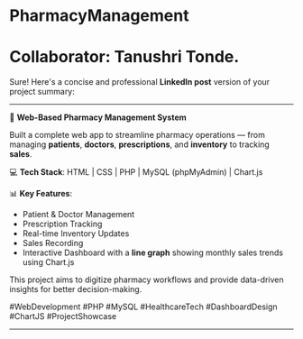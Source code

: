 # PharmacyManagement
# Collaborator: Tanushri Tonde.
Sure! Here's a concise and professional **LinkedIn post** version of your project summary:

---

🚀 **Web-Based Pharmacy Management System**

Built a complete web app to streamline pharmacy operations — from managing **patients**, **doctors**, **prescriptions**, and **inventory** to tracking **sales**.

💻 **Tech Stack**:
HTML | CSS | PHP | MySQL (phpMyAdmin) | Chart.js

📊 **Key Features**:

* Patient & Doctor Management
* Prescription Tracking
* Real-time Inventory Updates
* Sales Recording
* Interactive Dashboard with a **line graph** showing monthly sales trends using Chart.js

This project aims to digitize pharmacy workflows and provide data-driven insights for better decision-making.

\#WebDevelopment #PHP #MySQL #HealthcareTech #DashboardDesign #ChartJS #ProjectShowcase

---


